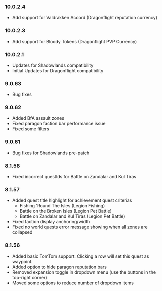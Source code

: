 ### 10.0.2.4

* Add support for Valdrakken Accord (Dragonflight reputation currency)

### 10.0.2.3

* Add support for Bloody Tokens (Dragonflight PVP Currency)

### 10.0.2.1

* Updates for Shadowlands compatibility
* Initial Updates for Dragonflight compatibility

### 9.0.63

* Bug fixes

### 9.0.62

* Added BfA assault zones
* Fixed paragon faction bar performance issue
* Fixed some filters

### 9.0.61

* Bug fixes for Shadowlands pre-patch

### 8.1.58

* Fixed incorrect questIds for Battle on Zandalar and Kul Tiras

### 8.1.57

* Added quest title highlight for achievement quest criterias
    - Fishing 'Round The Isles (Legion Fishing)
    - Battle on the Broken Isles (Legion Pet Battle)
    - Battle on Zandalar and Kul Tiras (Legion Pet Battle)
* Fixed faction display anchoring/width
* Fixed no world quests error message showing when all zones are collapsed

### 8.1.56

* Added basic TomTom support. Clicking a row will set this quest as waypoint.
* Added option to hide paragon reputation bars
* Removed expansion toggle in dropdown menu (use the buttons in the top-right corner)
* Moved some options to reduce number of dropdown items